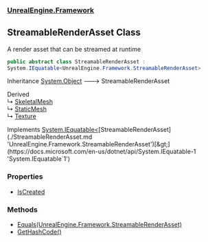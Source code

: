 ### [UnrealEngine.Framework](./UnrealEngine-Framework.md 'UnrealEngine.Framework')
## StreamableRenderAsset Class
A render asset that can be streamed at runtime  
```csharp
public abstract class StreamableRenderAsset :
System.IEquatable<UnrealEngine.Framework.StreamableRenderAsset>
```
Inheritance [System.Object](https://docs.microsoft.com/en-us/dotnet/api/System.Object 'System.Object') &#129106; StreamableRenderAsset  

Derived  
&#8627; [SkeletalMesh](./SkeletalMesh.md 'UnrealEngine.Framework.SkeletalMesh')  
&#8627; [StaticMesh](./StaticMesh.md 'UnrealEngine.Framework.StaticMesh')  
&#8627; [Texture](./Texture.md 'UnrealEngine.Framework.Texture')  

Implements [System.IEquatable&lt;](https://docs.microsoft.com/en-us/dotnet/api/System.IEquatable-1 'System.IEquatable`1')[StreamableRenderAsset](./StreamableRenderAsset.md 'UnrealEngine.Framework.StreamableRenderAsset')[&gt;](https://docs.microsoft.com/en-us/dotnet/api/System.IEquatable-1 'System.IEquatable`1')  
### Properties
- [IsCreated](./StreamableRenderAsset-IsCreated.md 'UnrealEngine.Framework.StreamableRenderAsset.IsCreated')
### Methods
- [Equals(UnrealEngine.Framework.StreamableRenderAsset)](./StreamableRenderAsset-Equals(StreamableRenderAsset).md 'UnrealEngine.Framework.StreamableRenderAsset.Equals(UnrealEngine.Framework.StreamableRenderAsset)')
- [GetHashCode()](./StreamableRenderAsset-GetHashCode().md 'UnrealEngine.Framework.StreamableRenderAsset.GetHashCode()')
